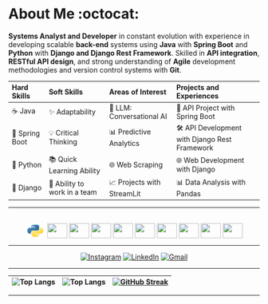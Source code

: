 <div style="text-align: left;">

**About Me** :octocat:
================

**Systems Analyst and Developer** in constant evolution with experience in developing scalable **back-end** systems using **Java** with **Spring Boot** and **Python** with **Django and Django Rest Framework**. Skilled in **API integration**, **RESTful API design**, and strong understanding of **Agile** development methodologies and version control systems with **Git**.


| **Hard Skills** | **Soft Skills** | **Areas of Interest** | **Projects and Experiences** 
| --- | --- | --- | --- |
| ☕ Java | ✨ Adaptability |  🤖 LLM: Conversational AI |  🚀 API Project with Spring Boot |
| 👾 Spring Boot | 💡 Critical Thinking | 📊 Predictive Analytics |  🛠️ API Development with Django Rest Framework |
| 🐍 Python  | 📚 Quick Learning Ability  | 🌐 Web Scraping |  🌐 Web Development with Django |
| 👾 Django  | 🤝 Ability to work in a team  | 📈 Projects with StreamLit |  📊 Data Analysis with Pandas |

</div>

-------------

<div align="center" style="display: inline_block"><br>
  <img align="center" alt="Rafa-Python" height="30" width="40" src="https://raw.githubusercontent.com/devicons/devicon/master/icons/python/python-original.svg">
  <img align="center" height="30" width="40" src="https://cdn.jsdelivr.net/gh/devicons/devicon/icons/django/django-plain.svg" />
  <img align="center" height="30" width="40" src="https://cdn.jsdelivr.net/gh/devicons/devicon@latest/icons/djangorest/djangorest-original-wordmark.svg" />
  <img align="center" height="30" width="40" src="https://cdn.jsdelivr.net/gh/devicons/devicon/icons/git/git-original.svg" />
  <img align="center" height="30" width="40" src="https://cdn.jsdelivr.net/gh/devicons/devicon/icons/java/java-original.svg" />       
  <img align="center" height="30" width="40" src="https://cdn.jsdelivr.net/gh/devicons/devicon@latest/icons/spring/spring-original.svg" />
  <img align="center" height="30" width="40" src="https://cdn.jsdelivr.net/gh/devicons/devicon@latest/icons/maven/maven-original.svg" />
  <img align="center" height="30" width="40" src="https://cdn.jsdelivr.net/gh/devicons/devicon@latest/icons/swagger/swagger-original.svg" />
  <img align="center" height="30" width="40" src="https://cdn.jsdelivr.net/gh/devicons/devicon@latest/icons/postman/postman-original.svg" />
  <img align="center" height="30" width="40" src="https://cdn.jsdelivr.net/gh/devicons/devicon@latest/icons/insomnia/insomnia-original.svg" />            
          
 </div>

------------

 <div align="center">
 

<a href="https://instagram.com/samir.mamede" target="_blank"><img alt="Instagram"  src="https://img.shields.io/badge/instagram-%2312100E.svg?&style=for-the-badge&logo=instagram&logoColor=pink" /></a> 
   <a href="https://www.linkedin.com/in/samir-mamede" target="_blank"><img alt="LinkedIn" src="https://img.shields.io/badge/linkedin-%2312100E.svg?&style=for-the-badge&logo=linkedin&logoColor=blue" /></a> 
   <a href="mailto:anuarsamir@gmail.com" target="_blank"><img alt="Gmail" src="https://img.shields.io/badge/Gmail-%2312100E.svg?&style=for-the-badge&logo=gmail&logoColor=White" /></a>
   
</div>

------------

| ![Top Langs](https://github-readme-stats-git-masterrstaa-rickstaa.vercel.app/api/top-langs/?username=SamirMamede&layout=compact&bg_color=000&border_color=30A3DC&title_color=E94D5F&text_color=FFF) |  ![Top Langs](https://github-readme-stats-git-masterrstaa-rickstaa.vercel.app/api/top-langs/?username=SamirMamede&bg_color=000&border_color=30A3DC&title_color=E94D5F&text_color=FFF) | [![GitHub Streak](https://streak-stats.demolab.com/?user=SamirMamede&theme=bear&background=000&border=30A3DC&dates=FFF)](https://git.io/streak-stats) |
|---|---|---|

------------

